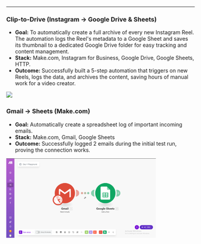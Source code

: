---

### Clip-to-Drive (Instagram → Google Drive & Sheets)

* **Goal:** To automatically create a full archive of every new Instagram Reel. The automation logs the Reel's metadata to a Google Sheet and saves its thumbnail to a dedicated Google Drive folder for easy tracking and content management.
* **Stack:** Make.com, Instagram for Business, Google Drive, Google Sheets, HTTP.
* **Outcome:** Successfully built a 5-step automation that triggers on new Reels, logs the data, and archives the content, saving hours of manual work for a video creator.

<img src="clip-to-drive.png" width="400"/>


### Gmail → Sheets (Make.com)

* **Goal:** Automatically create a spreadsheet log of important incoming emails.
* **Stack:** Make.com, Gmail, Google Sheets
* **Outcome:** Successfully logged 2 emails during the initial test run, proving the connection works. 

<img src="/Day1/Make/01_gmail_sheets.png" width="400"/>
